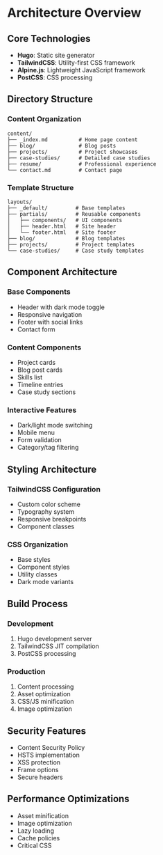 # Architecture Overview

## Core Technologies

- **Hugo**: Static site generator
- **TailwindCSS**: Utility-first CSS framework
- **Alpine.js**: Lightweight JavaScript framework
- **PostCSS**: CSS processing

## Directory Structure

### Content Organization
```
content/
├── _index.md          # Home page content
├── blog/              # Blog posts
├── projects/          # Project showcases
├── case-studies/      # Detailed case studies
├── resume/            # Professional experience
└── contact.md         # Contact page
```

### Template Structure
```
layouts/
├── _default/         # Base templates
├── partials/         # Reusable components
│   ├── components/   # UI components
│   ├── header.html   # Site header
│   └── footer.html   # Site footer
├── blog/             # Blog templates
├── projects/         # Project templates
└── case-studies/     # Case study templates
```

## Component Architecture

### Base Components
- Header with dark mode toggle
- Responsive navigation
- Footer with social links
- Contact form

### Content Components
- Project cards
- Blog post cards
- Skills list
- Timeline entries
- Case study sections

### Interactive Features
- Dark/light mode switching
- Mobile menu
- Form validation
- Category/tag filtering

## Styling Architecture

### TailwindCSS Configuration
- Custom color scheme
- Typography system
- Responsive breakpoints
- Component classes

### CSS Organization
- Base styles
- Component styles
- Utility classes
- Dark mode variants

## Build Process

### Development
1. Hugo development server
2. TailwindCSS JIT compilation
3. PostCSS processing

### Production
1. Content processing
2. Asset optimization
3. CSS/JS minification
4. Image optimization

## Security Features

- Content Security Policy
- HSTS implementation
- XSS protection
- Frame options
- Secure headers

## Performance Optimizations

- Asset minification
- Image optimization
- Lazy loading
- Cache policies
- Critical CSS